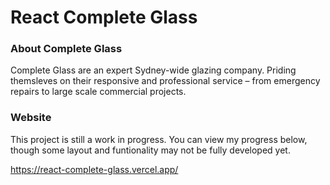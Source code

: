 # React Complete Glass

### About Complete Glass

Complete Glass are an expert Sydney-wide glazing company. Priding themsleves on their responsive and professional service – from emergency repairs to large scale commercial projects.

### Website

This project is still a work in progress. You can view my progress below, though some layout and funtionality may not be fully developed yet.

https://react-complete-glass.vercel.app/

